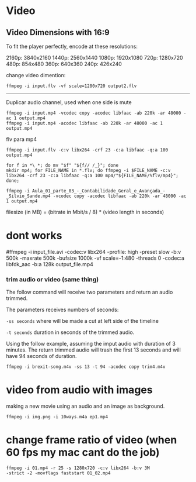 Video
=====

## Video Dimensions with 16:9
To fit the player perfectly, encode at these resolutions:

2160p: 3840x2160
1440p: 2560x1440
1080p: 1920x1080
720p: 1280x720
480p: 854x480
360p: 640x360
240p: 426x240

change video dimention:


```
ffmpeg -i input.flv -vf scale=1280x720 output2.flv
```

***

Duplicar audio channel, used when one side is mute

```
ffmpeg -i input.mp4 -vcodec copy -acodec libfaac -ab 220k -ar 48000 -ac 1 output.mp4
ffmpeg -i input.mp4 -acodec libfaac -ab 220k -ar 48000 -ac 1 output.mp4
```

flv para mp4
```
ffmpeg -i input.flv -c:v libx264 -crf 23 -c:a libfaac -q:a 100 output.mp4
```

```
for f in *\ *; do mv "$f" "${f// /_}"; done
mkdir mp4; for FILE_NAME in *.flv; do ffmpeg -i $FILE_NAME -c:v libx264 -crf 23 -c:a libfaac -q:a 100 mp4/"${FILE_NAME/%flv/mp4}"; done;
```

```
ffmpeg -i Aula_01_parte_03_-_Contabilidade_Geral_e_Avançada_-_Silvio_Sande.mp4 -vcodec copy -acodec libfaac -ab 220k -ar 48000 -ac 1 output.mp4
```

filesize (in MB) = (bitrate in Mbit/s / 8) * (video length in seconds)

# dont works
#ffmpeg -i input_file.avi -codec:v libx264 -profile: high -preset slow -b:v 500k -maxrate 500k -bufsize 1000k -vf scale=-1:480 -threads 0 -codec:a libfdk_aac -b:a 128k output_file.mp4

### trim audio or video (same thing)

The follow command will receive two parameters and return an audio trimmed.

The parameters receives numbers of seconds:

`-ss seconds` where will be made a cut at left side of the timeline

`-t seconds` duration in seconds of the trimmed audio.

Using the follow example, assuming the imput audio with duration of 3 minutes.
The return trimmed audio will trash the first 13 seconds and will have 94
seconds of duration.

```
ffmpeg -i brexit-song.m4v -ss 13 -t 94 -acodec copy trim4.m4v
```

# video from audio with images

making a new movie using an audio and an image as background.
```
ffmpeg -i img.png -i 10ways.m4a ep1.mp4
```

# change frame ratio of video (when 60 fps my mac cant do the job)

```
ffmpeg -i 01.mp4 -r 25 -s 1280x720 -c:v libx264 -b:v 3M
-strict -2 -movflags faststart 01_02.mp4
```
